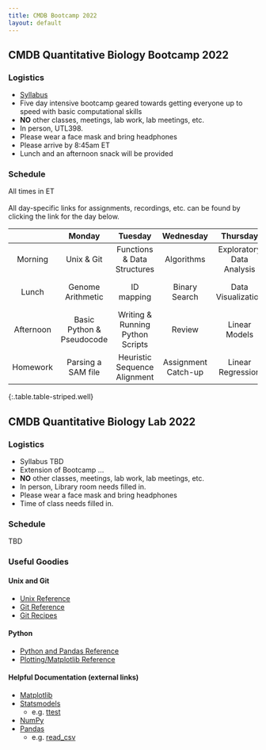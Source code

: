 ```yaml
---
title: CMDB Bootcamp 2022
layout: default
---
```


## CMDB Quantitative Biology Bootcamp 2022

### Logistics
- [Syllabus](syllabus/index.html)
- Five day intensive bootcamp geared towards getting everyone up to speed with basic computational skills
- <span class="text-danger">**NO** other classes, meetings, lab work, lab meetings, etc.</span>
- In person, UTL398.
- Please wear a face mask and bring headphones
- Please arrive by 8:45am ET
- Lunch and an afternoon snack will be provided
<!--- - [Join Slack](https://join.slack.com/t/jhu-cmdb/shared_invite/enQtNjk2MDQ3OTM3ODEwLTZhMzY5NjI1ZTgwYjUzZWU3Nzc4NGFhZTRkYjBjODdlN2U4YjkwZGRmYWY4YThiYmY1MGJiOGZjYmMxYTEzYjY) --->

### Schedule
All times in ET<br /><br />
All day-specific links for assignments, recordings, etc. can be found by clicking the link for the day below.


|                | Monday | Tuesday | Wednesday | Thursday |Friday |
|:---------------:|:--------------------------------------:|:---------------------------------------:|:------------------------------------:|:---------------------------------------:|:--------------------------------------:|
|     Morning      | Unix & Git | Functions & Data Structures | Algorithms | Exploratory Data Analysis | Principal Component Analysis |
|     Lunch        | Genome Arithmetic  | ID mapping | Binary Search | Data Visualization | Human Genetic Variation |
|     Afternoon    | Basic Python & Pseudocode | Writing & Running Python Scripts | Review  | Linear Models |  Review |
|     Homework     | Parsing a SAM file | Heuristic Sequence Alignment |  Assignment Catch-up   | Linear Regression | --- |
{:.table.table-striped.well}

<!--- Recall that a link looks like [Friday](day5/index.html) --->
<!--

      Basic python: running scripts, types up to list, files, reading line-by-line, split and join,
        - Exercise: summarizing SAM file, various questions not needing dictionaries
      Python II: dictionaries, functions, modules (importing) with numpy and statsmodels
        - Introduce another format and parse it, using numpy

      Python III: classes -- FASTA parser
        - Parsing blast output (too hard? we pushed this all the way to day 5 in 2015)

      Python IV: counting k-mers using FASTA parser
        - k-mer matching

-->

## CMDB Quantitative Biology Lab 2022

### Logistics
- Syllabus TBD
- Extension of Bootcamp ...
- <span class="text-danger">**NO** other classes, meetings, lab work, lab meetings, etc.</span>
- In person, Library room needs filled in.
- Please wear a face mask and bring headphones
- Time of class needs filled in.

### Schedule

TBD

### Useful Goodies

#### Unix and Git

* [Unix Reference](resources/references/unix.html)
* [Git Reference](resources/references/git.html)
* [Git Recipes](resources/references/git_recipes.html)

#### Python

* [Python and Pandas Reference](resources/references/python.html)
* [Plotting/Matplotlib Reference](resources/gallery/README.html)

#### Helpful Documentation (external links)

* [Matplotlib](http://matplotlib.org/api/pyplot_summary.html)
* [Statsmodels](http://statsmodels.sourceforge.net/stable/)
  - e.g. [ttest](http://statsmodels.sourceforge.net/stable/generated/statsmodels.stats.weightstats.ttest_ind.html)
* [NumPy](http://docs.scipy.org/doc/numpy/reference/index.html#reference)
* [Pandas](http://pandas.pydata.org/pandas-docs/stable/)
  - e.g. [read_csv](http://pandas.pydata.org/pandas-docs/stable/generated/pandas.read_csv.html?highlight=read_csv)
